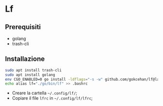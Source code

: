 # Lf

## Prerequisiti

* golang
* trash-cli

## Installazione

```bash
sudo apt install trash-cli
sudo apt install golang
env CGO_ENABLED=0 go install -ldflags="-s -w" github.com/gokcehan/lf@latest
echo alias lf="./go/bin/lf" >> .bashrc
```

* Creare la cartella `~/.config/lf/`;
* Copiare il file `lfrc` in `~/.config/lf/lfrc`;
